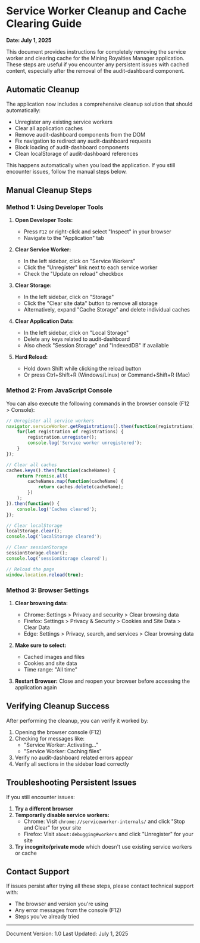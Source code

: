 # Service Worker Cleanup and Cache Clearing Guide
**Date: July 1, 2025**

This document provides instructions for completely removing the service worker and clearing cache for the Mining Royalties Manager application. These steps are useful if you encounter any persistent issues with cached content, especially after the removal of the audit-dashboard component.

## Automatic Cleanup

The application now includes a comprehensive cleanup solution that should automatically:
- Unregister any existing service workers
- Clear all application caches
- Remove audit-dashboard components from the DOM
- Fix navigation to redirect any audit-dashboard requests
- Block loading of audit-dashboard components
- Clean localStorage of audit-dashboard references

This happens automatically when you load the application. If you still encounter issues, follow the manual steps below.

## Manual Cleanup Steps

### Method 1: Using Developer Tools

1. **Open Developer Tools:**
   - Press `F12` or right-click and select "Inspect" in your browser
   - Navigate to the "Application" tab

2. **Clear Service Worker:**
   - In the left sidebar, click on "Service Workers"
   - Click the "Unregister" link next to each service worker
   - Check the "Update on reload" checkbox

3. **Clear Storage:**
   - In the left sidebar, click on "Storage"
   - Click the "Clear site data" button to remove all storage
   - Alternatively, expand "Cache Storage" and delete individual caches

4. **Clear Application Data:**
   - In the left sidebar, click on "Local Storage"
   - Delete any keys related to audit-dashboard
   - Also check "Session Storage" and "IndexedDB" if available

5. **Hard Reload:**
   - Hold down Shift while clicking the reload button
   - Or press Ctrl+Shift+R (Windows/Linux) or Command+Shift+R (Mac)

### Method 2: From JavaScript Console

You can also execute the following commands in the browser console (F12 > Console):

```javascript
// Unregister all service workers
navigator.serviceWorker.getRegistrations().then(function(registrations) {
    for(let registration of registrations) {
        registration.unregister();
        console.log('Service worker unregistered');
    }
});

// Clear all caches
caches.keys().then(function(cacheNames) {
    return Promise.all(
        cacheNames.map(function(cacheName) {
            return caches.delete(cacheName);
        })
    );
}).then(function() {
    console.log('Caches cleared');
});

// Clear localStorage
localStorage.clear();
console.log('localStorage cleared');

// Clear sessionStorage
sessionStorage.clear();
console.log('sessionStorage cleared');

// Reload the page
window.location.reload(true);
```

### Method 3: Browser Settings

1. **Clear browsing data:**
   - Chrome: Settings > Privacy and security > Clear browsing data
   - Firefox: Settings > Privacy & Security > Cookies and Site Data > Clear Data
   - Edge: Settings > Privacy, search, and services > Clear browsing data

2. **Make sure to select:**
   - Cached images and files
   - Cookies and site data
   - Time range: "All time"

3. **Restart Browser:** Close and reopen your browser before accessing the application again

## Verifying Cleanup Success

After performing the cleanup, you can verify it worked by:

1. Opening the browser console (F12)
2. Checking for messages like:
   - "Service Worker: Activating..."
   - "Service Worker: Caching files"
3. Verify no audit-dashboard related errors appear
4. Verify all sections in the sidebar load correctly

## Troubleshooting Persistent Issues

If you still encounter issues:

1. **Try a different browser**
2. **Temporarily disable service workers:**
   - Chrome: Visit `chrome://serviceworker-internals/` and click "Stop and Clear" for your site
   - Firefox: Visit `about:debugging#workers` and click "Unregister" for your site
3. **Try incognito/private mode** which doesn't use existing service workers or cache

## Contact Support

If issues persist after trying all these steps, please contact technical support with:
- The browser and version you're using
- Any error messages from the console (F12)
- Steps you've already tried

---

Document Version: 1.0
Last Updated: July 1, 2025
